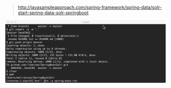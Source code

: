 > http://javasampleapproach.com/spring-framework/spring-data/solr-start-spring-data-solr-springboot

![](https://github.com/liweinan/SpringBootSolr/blob/master/2018-07-21%208.27.05%20PM.gif)
